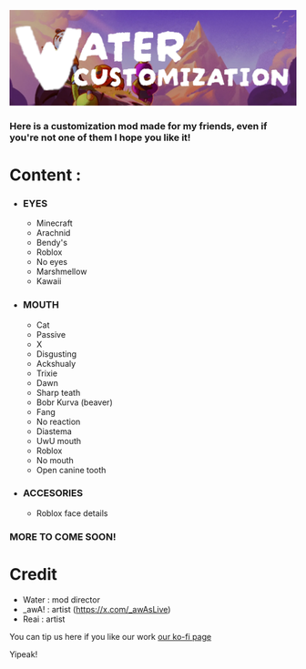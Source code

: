 ![banner](https://github.com/Water2070/PEAK_modding/blob/main/Images/Banner.png)
### Here is a customization mod made for my friends, even if you're not one of them I hope you like it!

# Content :
- ### EYES
  - Minecraft
  - Arachnid
  - Bendy's 
  - Roblox
  - No eyes
  - Marshmellow
  - Kawaii
  
- ### MOUTH
  - Cat
  - Passive
  - X
  - Disgusting
  - Ackshualy
  - Trixie
  - Dawn
  - Sharp teath
  - Bobr Kurva (beaver)
  - Fang
  - No reaction
  - Diastema
  - UwU mouth
  - Roblox
  - No mouth
  - Open canine tooth
 
- ### ACCESORIES
  - Roblox face details

### MORE TO COME SOON!

# Credit
- Water : mod director
- _awA! : artist (https://x.com/_awAsLive)
- Reai : artist

You can tip us here if you like our work [our ko-fi page](https://ko-fi.com/water2070)

Yipeak!
